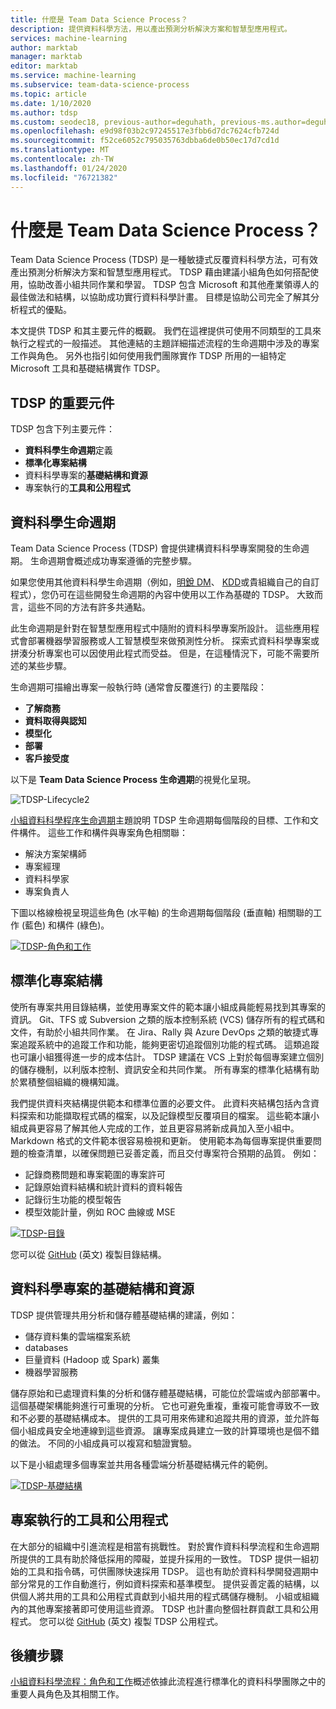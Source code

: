 ```yaml
---
title: 什麼是 Team Data Science Process？
description: 提供資料科學方法，用以產出預測分析解決方案和智慧型應用程式。
services: machine-learning
author: marktab
manager: marktab
editor: marktab
ms.service: machine-learning
ms.subservice: team-data-science-process
ms.topic: article
ms.date: 1/10/2020
ms.author: tdsp
ms.custom: seodec18, previous-author=deguhath, previous-ms.author=deguhath
ms.openlocfilehash: e9d98f03b2c97245517e3fbb6d7dc7624cfb724d
ms.sourcegitcommit: f52ce6052c795035763dbba6de0b50ec17d7cd1d
ms.translationtype: MT
ms.contentlocale: zh-TW
ms.lasthandoff: 01/24/2020
ms.locfileid: "76721382"
---
```

# <a name="what-is-the-team-data-science-process"></a>什麼是 Team Data Science Process？

Team Data Science Process (TDSP) 是一種敏捷式反覆資料科學方法，可有效產出預測分析解決方案和智慧型應用程式。 TDSP 藉由建議小組角色如何搭配使用，協助改善小組共同作業和學習。 TDSP 包含 Microsoft 和其他產業領導人的最佳做法和結構，以協助成功實行資料科學計畫。 目標是協助公司完全了解其分析程式的優點。

本文提供 TDSP 和其主要元件的概觀。 我們在這裡提供可使用不同類型的工具來執行之程式的一般描述。 其他連結的主題詳細描述流程的生命週期中涉及的專案工作與角色。 另外也指引如何使用我們團隊實作 TDSP 所用的一組特定 Microsoft 工具和基礎結構實作 TDSP。

## <a name="key-components-of-the-tdsp"></a>TDSP 的重要元件

TDSP 包含下列主要元件：

- **資料科學生命週期**定義
- **標準化專案結構**
- 資料科學專案的**基礎結構和資源**
- 專案執行的**工具和公用程式**


## <a name="data-science-lifecycle"></a>資料科學生命週期

Team Data Science Process (TDSP) 會提供建構資料科學專案開發的生命週期。 生命週期會概述成功專案遵循的完整步驟。

如果您使用其他資料科學生命週期（例如，[明銳 DM](https://wikipedia.org/wiki/Cross_Industry_Standard_Process_for_Data_Mining)、 [KDD](https://wikipedia.org/wiki/Data_mining#Process)或貴組織自己的自訂程式），您仍可在這些開發生命週期的內容中使用以工作為基礎的 TDSP。 大致而言，這些不同的方法有許多共通點。 

此生命週期是針對在智慧型應用程式中隨附的資料科學專案所設計。 這些應用程式會部署機器學習服務或人工智慧模型來做預測性分析。 探索式資料科學專案或拼湊分析專案也可以因使用此程式而受益。 但是，在這種情況下，可能不需要所述的某些步驟。    

生命週期可描繪出專案一般執行時 (通常會反覆進行) 的主要階段：

* **了解商務**
* **資料取得與認知**
* **模型化**
* **部署**
* **客戶接受度**

以下是 **Team Data Science Process 生命週期**的視覺化呈現。 

![TDSP-Lifecycle2](./media/overview/tdsp-lifecycle2.png) 

[小組資料科學程序生命週期](lifecycle.md)主題說明 TDSP 生命週期每個階段的目標、工作和文件構件。 這些工作和構件與專案角色相關聯：

- 解決方案架構師
- 專案經理
- 資料科學家
- 專案負責人 

下圖以格線檢視呈現這些角色 (水平軸) 的生命週期每個階段 (垂直軸) 相關聯的工作 (藍色) 和構件 (綠色)。 

[![TDSP-角色和工作](./media/overview/tdsp-tasks-by-roles.png)](./media/overview/tdsp-tasks-by-roles.png#lightbox)

## <a name="standardized-project-structure"></a>標準化專案結構

使所有專案共用目錄結構，並使用專案文件的範本讓小組成員能輕易找到其專案的資訊。 Git、TFS 或 Subversion 之類的版本控制系統 (VCS) 儲存所有的程式碼和文件，有助於小組共同作業。 在 Jira、Rally 與 Azure DevOps 之類的敏捷式專案追蹤系統中的追蹤工作和功能，能夠更密切追蹤個別功能的程式碼。 這類追蹤也可讓小組獲得進一步的成本估計。 TDSP 建議在 VCS 上對於每個專案建立個別的儲存機制，以利版本控制、資訊安全和共同作業。 所有專案的標準化結構有助於累積整個組織的機構知識。

我們提供資料夾結構提供範本和標準位置的必要文件。 此資料夾結構包括內含資料探索和功能擷取程式碼的檔案，以及記錄模型反覆項目的檔案。 這些範本讓小組成員更容易了解其他人完成的工作，並且更容易將新成員加入至小組中。 Markdown 格式的文件範本很容易檢視和更新。 使用範本為每個專案提供重要問題的檢查清單，以確保問題已妥善定義，而且交付專案符合預期的品質。 例如：

- 記錄商務問題和專案範圍的專案許可
- 記錄原始資料結構和統計資料的資料報告
- 記錄衍生功能的模型報告
- 模型效能計量，例如 ROC 曲線或 MSE


[![TDSP-目錄](./media/overview/tdsp-dir-structure.png)](./media/overview/tdsp-dir-structure.png#lightbox)

您可以從 [GitHub](https://github.com/Azure/Azure-TDSP-ProjectTemplate) \(英文\) 複製目錄結構。

## <a name="infrastructure-and-resources-for-data-science-projects"></a>資料科學專案的基礎結構和資源  

TDSP 提供管理共用分析和儲存體基礎結構的建議，例如：

- 儲存資料集的雲端檔案系統 
- databases
- 巨量資料 (Hadoop 或 Spark) 叢集 
- 機器學習服務 

儲存原始和已處理資料集的分析和儲存體基礎結構，可能位於雲端或內部部署中。 這個基礎架構能夠進行可重現的分析。 它也可避免重複，重複可能會導致不一致和不必要的基礎結構成本。 提供的工具可用來佈建和追蹤共用的資源，並允許每個小組成員安全地連線到這些資源。 讓專案成員建立一致的計算環境也是個不錯的做法。 不同的小組成員可以複寫和驗證實驗。

以下是小組處理多個專案並共用各種雲端分析基礎結構元件的範例。

[![TDSP-基礎結構](./media/overview/tdsp-analytics-infra.png)](./media/overview/tdsp-analytics-infra.png#lightbox) 


## <a name="tools-and-utilities-for-project-execution"></a>專案執行的工具和公用程式

在大部分的組織中引進流程是相當有挑戰性。 對於實作資料科學流程和生命週期所提供的工具有助於降低採用的障礙，並提升採用的一致性。 TDSP 提供一組初始的工具和指令碼，可供團隊快速採用 TDSP。 這也有助於資料科學開發週期中部分常見的工作自動進行，例如資料探索和基準模型。 提供妥善定義的結構，以供個人將共用的工具和公用程式貢獻到小組共用的程式碼儲存機制。 小組或組織內的其他專案接著即可使用這些資源。 TDSP 也計畫向整個社群貢獻工具和公用程式。 您可以從 [GitHub](https://github.com/Azure/Azure-TDSP-Utilities) \(英文\) 複製 TDSP 公用程式。


## <a name="next-steps"></a>後續步驟

[小組資料科學流程：角色和工作](https://github.com/Azure/Microsoft-TDSP/blob/master/Docs/roles-tasks.md)概述依據此流程進行標準化的資料科學團隊之中的重要人員角色及其相關工作。 
